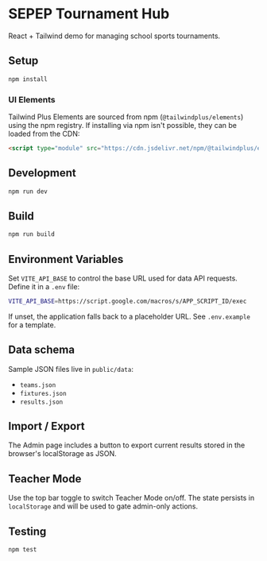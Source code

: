 # SEPEP Tournament Hub

React + Tailwind demo for managing school sports tournaments.

## Setup

```bash
npm install
```

### UI Elements

Tailwind Plus Elements are sourced from npm (`@tailwindplus/elements`) using the npm registry. If installing via npm isn't possible, they can be loaded from the CDN:

```html
<script type="module" src="https://cdn.jsdelivr.net/npm/@tailwindplus/elements@1"></script>
```

## Development

```bash
npm run dev
```

## Build

```bash
npm run build
```

## Environment Variables

Set `VITE_API_BASE` to control the base URL used for data API requests. Define it in a `.env` file:

```bash
VITE_API_BASE=https://script.google.com/macros/s/APP_SCRIPT_ID/exec
```

If unset, the application falls back to a placeholder URL. See `.env.example` for a template.

## Data schema

Sample JSON files live in `public/data`:
- `teams.json`
- `fixtures.json`
- `results.json`

## Import / Export

The Admin page includes a button to export current results stored in the browser's localStorage as JSON.

## Teacher Mode

Use the top bar toggle to switch Teacher Mode on/off. The state persists in `localStorage` and will be used to gate admin-only actions.

## Testing

```bash
npm test
```
